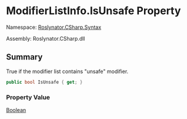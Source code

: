 # ModifierListInfo\.IsUnsafe Property

Namespace: [Roslynator.CSharp.Syntax](../../README.md)

Assembly: Roslynator\.CSharp\.dll

## Summary

True if the modifier list contains "unsafe" modifier\.

```csharp
public bool IsUnsafe { get; }
```

### Property Value

[Boolean](https://docs.microsoft.com/en-us/dotnet/api/system.boolean)

